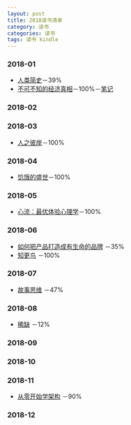 ```yaml
---
layout: post
title: 2018读书清单
category: 读书
categories: 读书
tags: 读书 kindle
---
```


### 2018-01
* [人类简史]()－39%
* [不可不知的经济真相]()－100%－[笔记](/读书/笔记/2018/01/16/不可不知的经济真相_笔记.html "不可不知的经济真相_笔记")

### 2018-02

### 2018-03
* [人之彼岸]()－100%

### 2018-04
* [饥饿的盛世]()－100%

### 2018-05
* [心流：最优体验心理学]()－100%

### 2018-06
* [如何把产品打造成有生命的品牌]() －35%
* [知更鸟]() －100%

### 2018-07
* [故事思维]() －47%

### 2018-08
* [稀缺]() －12%

### 2018-09

### 2018-10

### 2018-11
* [从零开始学架构]() －90%
### 2018-12
